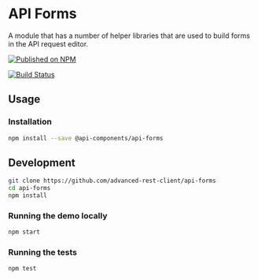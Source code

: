 # API Forms

A module that has a number of helper libraries that are used to build forms in the API request editor.

[![Published on NPM](https://img.shields.io/npm/v/@api-components/api-forms.svg)](https://www.npmjs.com/package/@advanced-rest-client/api-forms)

[![Build Status](https://travis-ci.com/advanced-rest-client/api-forms.svg)](https://travis-ci.com/advanced-rest-client/api-forms)

## Usage

### Installation

```sh
npm install --save @api-components/api-forms
```

## Development

```sh
git clone https://github.com/advanced-rest-client/api-forms
cd api-forms
npm install
```

### Running the demo locally

```sh
npm start
```

### Running the tests

```sh
npm test
```
